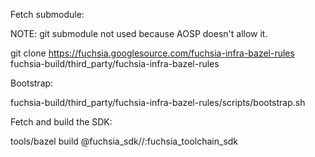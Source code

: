 Fetch submodule:

NOTE: git submodule not used because AOSP doesn't allow it.

git clone https://fuchsia.googlesource.com/fuchsia-infra-bazel-rules fuchsia-build/third_party/fuchsia-infra-bazel-rules

Bootstrap:

fuchsia-build/third_party/fuchsia-infra-bazel-rules/scripts/bootstrap.sh

Fetch and build the SDK:

tools/bazel build @fuchsia_sdk//:fuchsia_toolchain_sdk
